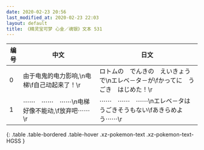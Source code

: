```yaml
---
date: 2020-02-23 20:56
last_modified_at: 2020-02-23 22:03
layout: default
title: 《精灵宝可梦 心金／魂银》文本 531
---
```

| 编号 | 中文 | 日文 |
| ---- | ---- | ---- |
| 0 | 由于电鬼的电力影响,\n电梯\f自己动起来了！\r | ロトムの　でんきの　えいきょうで\nエレベ－タ－が\fかってに　うごき　はじめた！\r |
| 1 | ⋯⋯　⋯⋯　⋯⋯\n电梯好像不能动,\f放弃吧⋯⋯\r | ⋯⋯　⋯⋯　⋯⋯\nエレベ－タは　うごきそうもない\fあきらめよう⋯⋯\r |
{: .table .table-bordered .table-hover .xz-pokemon-text .xz-pokemon-text-HGSS }
